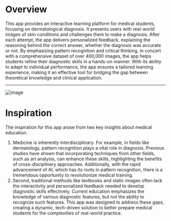 # Overview

This app provides an interactive learning platform for medical students, focusing on dermatological diagnosis. It presents users with real-world images of skin conditions and challenges them to make a diagnosis. After each attempt, the app delivers personalized feedback, explaining the reasoning behind the correct answer, whether the diagnosis was accurate or not. By emphasizing pattern recognition and critical thinking, in concert with a comprehensive dataset of over 400,000 images, the app helps students refine their diagnostic skills in a hands-on manner. With its ability to adapt to individual performance, the app ensures a tailored learning experience, making it an effective tool for bridging the gap between theoretical knowledge and clinical application.

---

![image](https://github.com/user-attachments/assets/5e635ab6-62b8-40a7-8bbc-28ec777d5b1c)

# Inspiration

The inspiration for this app arose from two key insights about medical education. 
1. Medicine is inherently interdisciplinary. For example, in fields like dermatology, pattern recognition plays a vital role in diagnosis. Previous studies have shown that incorporating techniques from other fields, such as art analysis, can enhance these skills, highlighting the benefits of cross-disciplinary approaches. Additionally, with the rapid advancement of AI, which has its roots in pattern recognition, there is a tremendous opportunity to revolutionize medical training. 
2. Second, traditional methods like textbooks and static images often lack the interactivity and personalized feedback needed to develop diagnostic skills effectively. Current education emphasizes the knowledge of various diagnostic features, but not the ability to recognize such features. This app was designed to address these gaps, creating a dynamic, tech-driven solution to better prepare medical students for the complexities of real-world practice.
